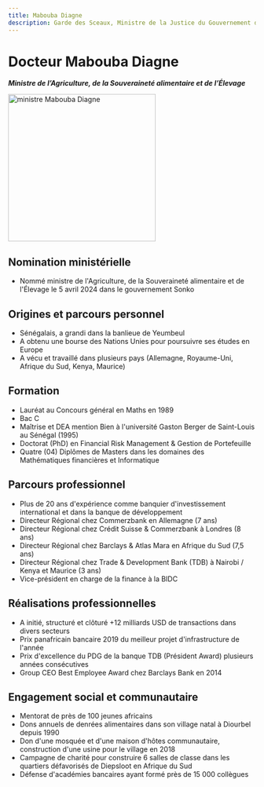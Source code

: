 ```yaml
---
title: Mabouba Diagne
description: Garde des Sceaux, Ministre de la Justice du Gouvernement du Sénégal
---
```


# Docteur Mabouba Diagne

**_Ministre de l’Agriculture, de la Souveraineté alimentaire et de l’Élevage_**

<img src="/gouvernement/ministre-mabouba-diagne.webp" alt="ministre Mabouba Diagne" width="300" fetchpriority="high">

## Nomination ministérielle

- Nommé ministre de l'Agriculture, de la Souveraineté alimentaire et de l'Élevage le 5 avril 2024 dans le gouvernement Sonko

## Origines et parcours personnel

- Sénégalais, a grandi dans la banlieue de Yeumbeul
- A obtenu une bourse des Nations Unies pour poursuivre ses études en Europe
- A vécu et travaillé dans plusieurs pays (Allemagne, Royaume-Uni, Afrique du Sud, Kenya, Maurice)

## Formation

- Lauréat au Concours général en Maths en 1989
- Bac C
- Maîtrise et DEA mention Bien à l'université Gaston Berger de Saint-Louis au Sénégal (1995)
- Doctorat (PhD) en Financial Risk Management & Gestion de Portefeuille
- Quatre (04) Diplômes de Masters dans les domaines des Mathématiques financières et Informatique

## Parcours professionnel

- Plus de 20 ans d'expérience comme banquier d'investissement international et dans la banque de développement
- Directeur Régional chez Commerzbank en Allemagne (7 ans)
- Directeur Régional chez Crédit Suisse & Commerzbank à Londres (8 ans)
- Directeur Régional chez Barclays & Atlas Mara en Afrique du Sud (7,5 ans)
- Directeur Régional chez Trade & Development Bank (TDB) à Nairobi / Kenya et Maurice (3 ans)
- Vice-président en charge de la finance à la BIDC

## Réalisations professionnelles

- A initié, structuré et clôturé +12 milliards USD de transactions dans divers secteurs
- Prix panafricain bancaire 2019 du meilleur projet d'infrastructure de l'année
- Prix d'excellence du PDG de la banque TDB (Président Award) plusieurs années consécutives
- Group CEO Best Employee Award chez Barclays Bank en 2014

## Engagement social et communautaire

- Mentorat de près de 100 jeunes africains
- Dons annuels de denrées alimentaires dans son village natal à Diourbel depuis 1990
- Don d'une mosquée et d'une maison d'hôtes communautaire, construction d'une usine pour le village en 2018
- Campagne de charité pour construire 6 salles de classe dans les quartiers défavorisés de Diepsloot en Afrique du Sud
- Défense d'académies bancaires ayant formé près de 15 000 collègues
